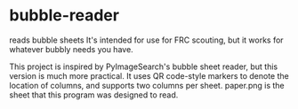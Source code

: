 # bubble-reader
reads bubble sheets
It's intended for use for FRC scouting, but it works for whatever bubbly needs you have.

This project is inspired by PyImageSearch's bubble sheet reader, but this version is much more practical. It uses QR code-style markers to denote the location of columns, and supports two columns per sheet. paper.png is the sheet that this program was designed to read.
